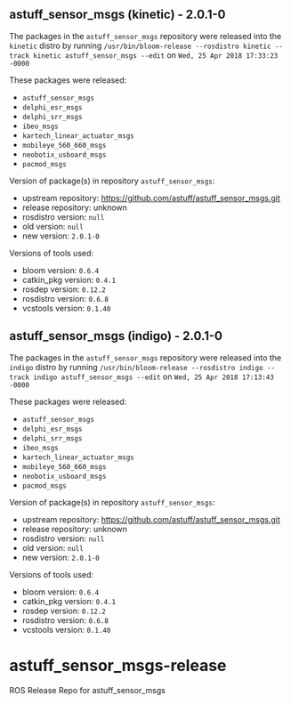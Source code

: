 ## astuff_sensor_msgs (kinetic) - 2.0.1-0

The packages in the `astuff_sensor_msgs` repository were released into the `kinetic` distro by running `/usr/bin/bloom-release --rosdistro kinetic --track kinetic astuff_sensor_msgs --edit` on `Wed, 25 Apr 2018 17:33:23 -0000`

These packages were released:
- `astuff_sensor_msgs`
- `delphi_esr_msgs`
- `delphi_srr_msgs`
- `ibeo_msgs`
- `kartech_linear_actuator_msgs`
- `mobileye_560_660_msgs`
- `neobotix_usboard_msgs`
- `pacmod_msgs`

Version of package(s) in repository `astuff_sensor_msgs`:

- upstream repository: https://github.com/astuff/astuff_sensor_msgs.git
- release repository: unknown
- rosdistro version: `null`
- old version: `null`
- new version: `2.0.1-0`

Versions of tools used:

- bloom version: `0.6.4`
- catkin_pkg version: `0.4.1`
- rosdep version: `0.12.2`
- rosdistro version: `0.6.8`
- vcstools version: `0.1.40`


## astuff_sensor_msgs (indigo) - 2.0.1-0

The packages in the `astuff_sensor_msgs` repository were released into the `indigo` distro by running `/usr/bin/bloom-release --rosdistro indigo --track indigo astuff_sensor_msgs --edit` on `Wed, 25 Apr 2018 17:13:43 -0000`

These packages were released:
- `astuff_sensor_msgs`
- `delphi_esr_msgs`
- `delphi_srr_msgs`
- `ibeo_msgs`
- `kartech_linear_actuator_msgs`
- `mobileye_560_660_msgs`
- `neobotix_usboard_msgs`
- `pacmod_msgs`

Version of package(s) in repository `astuff_sensor_msgs`:

- upstream repository: https://github.com/astuff/astuff_sensor_msgs.git
- release repository: unknown
- rosdistro version: `null`
- old version: `null`
- new version: `2.0.1-0`

Versions of tools used:

- bloom version: `0.6.4`
- catkin_pkg version: `0.4.1`
- rosdep version: `0.12.2`
- rosdistro version: `0.6.8`
- vcstools version: `0.1.40`


# astuff_sensor_msgs-release
ROS Release Repo for astuff_sensor_msgs
